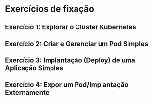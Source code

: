 # Exercícios de fixação

## Exercício 1: Explorar o Cluster Kubernetes


## Exercício 2: Criar e Gerenciar um Pod Simples


## Exercício 3: Implantação (Deploy) de uma Aplicação Simples


## Exercício 4: Expor um Pod/Implantação Externamente

